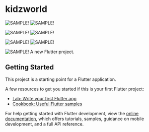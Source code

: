 # kidzworld

![SAMPLE!](one.jpg)
![SAMPLE!](two.jpg)

![SAMPLE!](three.jpg)
![SAMPLE!](four.jpg)

![SAMPLE!](five.jpg)
![SAMPLE!](six.jpg)

![SAMPLE!](seven.jpg)
A new Flutter project.

## Getting Started

This project is a starting point for a Flutter application.

A few resources to get you started if this is your first Flutter project:

- [Lab: Write your first Flutter app](https://docs.flutter.dev/get-started/codelab)
- [Cookbook: Useful Flutter samples](https://docs.flutter.dev/cookbook)

For help getting started with Flutter development, view the
[online documentation](https://docs.flutter.dev/), which offers tutorials,
samples, guidance on mobile development, and a full API reference.
